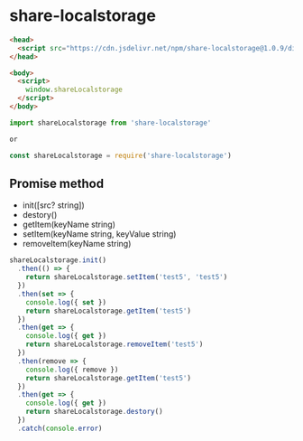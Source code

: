 # share-localstorage

``` html
<head>
  <script src="https://cdn.jsdelivr.net/npm/share-localstorage@1.0.9/dist/main.iife.js"></script>
</head>

<body>
  <script>
    window.shareLocalstorage
  </script>
</body>
```

``` js
import shareLocalstorage from 'share-localstorage'

or

const shareLocalstorage = require('share-localstorage')
```

## Promise method
- init([src? string])
- destory()
- getItem(keyName string)
- setItem(keyName string, keyValue string)
- removeItem(keyName string)

``` js
shareLocalstorage.init()
  .then(() => {
    return shareLocalstorage.setItem('test5', 'test5')
  })
  .then(set => {
    console.log({ set })
    return shareLocalstorage.getItem('test5')
  })
  .then(get => {
    console.log({ get })
    return shareLocalstorage.removeItem('test5')
  })
  .then(remove => {
    console.log({ remove })
    return shareLocalstorage.getItem('test5')
  })
  .then(get => {
    console.log({ get })
    return shareLocalstorage.destory()
  })
  .catch(console.error)
```